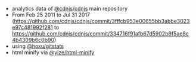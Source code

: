  - analytics data of [@cdnjs/cdnjs](https://github.com/cdnjs/cdnjs) main repository
  - From Feb 25 2011 to Jul 31 2017 (https://github.com/cdnjs/cdnjs/commit/3fffcb953e00655bb3abbe3023e97c481992f281 to https://github.com/cdnjs/cdnjs/commit/334716f91afb67d5902b9f5ae8c4b4309b6c0b90)
 - using [@hoxu/gitstats](https://github.com/hoxu/gitstats)
 - html minify via [@yize/html-minify](https://github.com/yize/html-minify)
